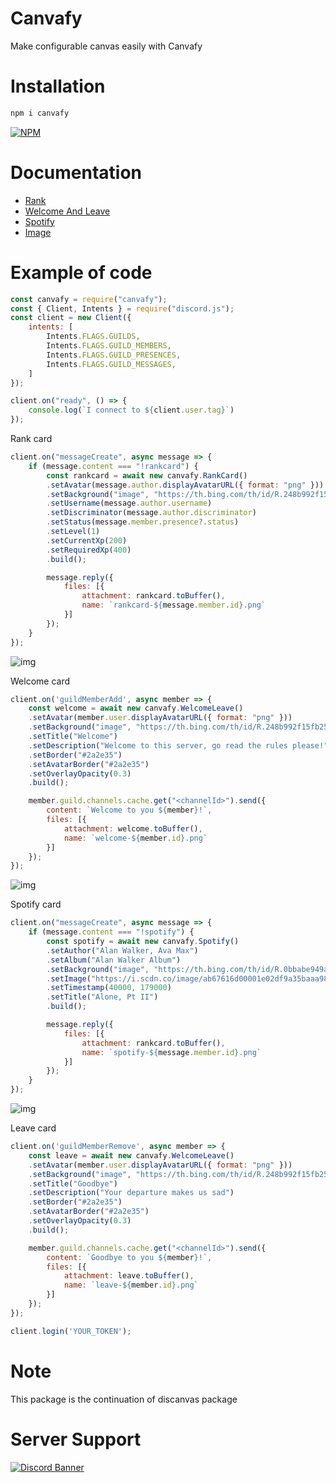 # Canvafy
Make configurable canvas easily with Canvafy

# Installation
```sh
npm i canvafy
```

[![NPM](https://nodei.co/npm/canvafy.png)](https://nodei.co/npm/canvafy/)

# Documentation
* [Rank](https://github.com/squarfiuz-wellick/canvafy/blob/main/docs/Rank.md)
* [Welcome And Leave](https://github.com/squarfiuz-wellick/canvafy/blob/main/docs/WelcomeLeave.md)
* [Spotify](https://github.com/squarfiuz-wellick/canvafy/blob/main/docs/Spotify.md)
* [Image](https://github.com/squarfiuz-wellick/canvafy/blob/main/docs/Image.md)

# Example of code

```js
const canvafy = require("canvafy");
const { Client, Intents } = require("discord.js");
const client = new Client({
    intents: [
        Intents.FLAGS.GUILDS,
        Intents.FLAGS.GUILD_MEMBERS,
        Intents.FLAGS.GUILD_PRESENCES,
        Intents.FLAGS.GUILD_MESSAGES,
    ]
});

client.on("ready", () => {
    console.log(`I connect to ${client.user.tag}`)
});
```
Rank card
```js
client.on("messageCreate", async message => {
    if (message.content === "!rankcard") {
        const rankcard = await new canvafy.RankCard()
        .setAvatar(message.author.displayAvatarURL({ format: "png" }))
        .setBackground("image", "https://th.bing.com/th/id/R.248b992f15fb255621fa51ee0ca0cecb?rik=K8hIsVFACWQ8%2fw&pid=ImgRaw&r=0")
        .setUsername(message.author.username)
        .setDiscriminator(message.author.discriminator)
        .setStatus(message.member.presence?.status)
        .setLevel(1)
        .setCurrentXp(200)
        .setRequiredXp(400)
        .build();

        message.reply({
            files: [{
                attachment: rankcard.toBuffer(),
                name: `rankcard-${message.member.id}.png`
            }]
        });
    }
});
```

![img](https://i.imgur.com/Tw6Upk2.png)

Welcome card
```js
client.on('guildMemberAdd', async member => {
    const welcome = await new canvafy.WelcomeLeave()
    .setAvatar(member.user.displayAvatarURL({ format: "png" }))
    .setBackground("image", "https://th.bing.com/th/id/R.248b992f15fb255621fa51ee0ca0cecb?rik=K8hIsVFACWQ8%2fw&pid=ImgRaw&r=0")
    .setTitle("Welcome")
    .setDescription("Welcome to this server, go read the rules please!")
    .setBorder("#2a2e35")
    .setAvatarBorder("#2a2e35")
    .setOverlayOpacity(0.3)
    .build();

    member.guild.channels.cache.get("<channelId>").send({
        content: `Welcome to you ${member}!`,
        files: [{
            attachment: welcome.toBuffer(),
            name: `welcome-${member.id}.png`
        }]
    });
});
```

![img](https://i.imgur.com/qiopaJc.png)

Spotify card
```js
client.on("messageCreate", async message => {
    if (message.content === "!spotify") {
        const spotify = await new canvafy.Spotify()
        .setAuthor("Alan Walker, Ava Max")
        .setAlbum("Alan Walker Album")
        .setBackground("image", "https://th.bing.com/th/id/R.0bbabe949adc2ea6c853eddad2f38519?rik=jshX8YIYBDnF4w&pid=ImgRaw&r=0")
        .setImage("https://i.scdn.co/image/ab67616d00001e02df9a35baaa98675256b35177")
        .setTimestamp(40000, 179000)
        .setTitle("Alone, Pt II")
        .build();

        message.reply({
            files: [{
                attachment: rankcard.toBuffer(),
                name: `spotify-${message.member.id}.png`
            }]
        });
    }
});
```

![img](https://i.imgur.com/RY6uXqZ.png)

Leave card
```js
client.on('guildMemberRemove', async member => {
    const leave = await new canvafy.WelcomeLeave()
    .setAvatar(member.user.displayAvatarURL({ format: "png" }))
    .setBackground("image", "https://th.bing.com/th/id/R.248b992f15fb255621fa51ee0ca0cecb?rik=K8hIsVFACWQ8%2fw&pid=ImgRaw&r=0")
    .setTitle("Goodbye")
    .setDescription("Your departure makes us sad")
    .setBorder("#2a2e35")
    .setAvatarBorder("#2a2e35")
    .setOverlayOpacity(0.3)
    .build();

    member.guild.channels.cache.get("<channelId>").send({
        content: `Goodbye to you ${member}!`,
        files: [{
            attachment: leave.toBuffer(),
            name: `leave-${member.id}.png`
        }]
    });
});

client.login('YOUR_TOKEN');
```

# Note
This package is the continuation of discanvas package

# Server Support 
[![Discord Banner](https://discordapp.com/api/guilds/759432409400999967/widget.png?style=banner2)](https://discord.gg/SgfzZPckVT)
